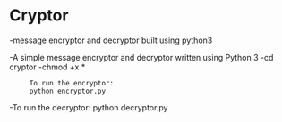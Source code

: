 # Cryptor
 -message encryptor and decryptor built using python3

 -A simple message encryptor and decryptor written using Python 3
   -cd cryptor
   -chmod +x *

         To run the encryptor:
         python encryptor.py
   -To run the decryptor:
         python decryptor.py
